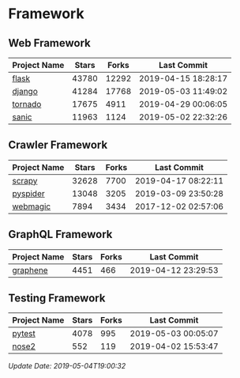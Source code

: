 # Framework

## Web Framework

| Project Name | Stars | Forks | Last Commit |
| ------------ | ----- | ----- | ----------- |
| [flask](https://github.com/pallets/flask) | 43780 | 12292 | 2019-04-15 18:28:17 |
| [django](https://github.com/django/django) | 41284 | 17768 | 2019-05-03 11:49:02 |
| [tornado](https://github.com/tornadoweb/tornado) | 17675 | 4911 | 2019-04-29 00:06:05 |
| [sanic](https://github.com/huge-success/sanic) | 11963 | 1124 | 2019-05-02 22:32:26 |

## Crawler Framework

| Project Name | Stars | Forks | Last Commit |
| ------------ | ----- | ----- | ----------- |
| [scrapy](https://github.com/scrapy/scrapy) | 32628 | 7700 | 2019-04-17 08:22:11 |
| [pyspider](https://github.com/binux/pyspider) | 13048 | 3205 | 2019-03-09 23:50:28 |
| [webmagic](https://github.com/code4craft/webmagic) | 7894 | 3434 | 2017-12-02 02:57:06 |

## GraphQL Framework

| Project Name | Stars | Forks | Last Commit |
| ------------ | ----- | ----- | ----------- |
| [graphene](https://github.com/graphql-python/graphene) | 4451 | 466 | 2019-04-12 23:29:53 |

## Testing Framework

| Project Name | Stars | Forks | Last Commit |
| ------------ | ----- | ----- | ----------- |
| [pytest](https://github.com/pytest-dev/pytest) | 4078 | 995 | 2019-05-03 00:05:07 |
| [nose2](https://github.com/nose-devs/nose2) | 552 | 119 | 2019-04-02 15:53:47 |

*Update Date: 2019-05-04T19:00:32*